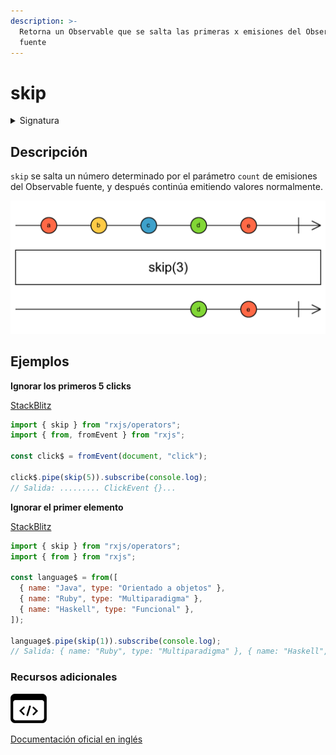 ```yaml
---
description: >-
  Retorna un Observable que se salta las primeras x emisiones del Observable
  fuente
---
```


# skip

<details>

<summary>Signatura</summary>

#### Firma

`skip<T>(count: number): MonoTypeOperatorFunction<T>`

#### Parámetros

#### Retorna

`MonoTypeOperatorFunction<T>`: Un Observable que se salta valores emitidos por el Observable fuente.

</details>

## Descripción

`skip` se salta un número determinado por el parámetro `count` de emisiones del Observable fuente, y después continúa emitiendo valores normalmente.

![Diagrama de canicas del operador skip](assets/images/marble-diagrams/filtering/skip.png)

## Ejemplos

**Ignorar los primeros 5 clicks**

[StackBlitz](https://stackblitz.com/edit/rxjs-skip-1?file=index.ts)

```javascript
import { skip } from "rxjs/operators";
import { from, fromEvent } from "rxjs";

const click$ = fromEvent(document, "click");

click$.pipe(skip(5)).subscribe(console.log);
// Salida: ......... ClickEvent {}...
```

**Ignorar el primer elemento**

[StackBlitz](https://stackblitz.com/edit/rxjs-skip-2?file=index.ts)

```javascript
import { skip } from "rxjs/operators";
import { from } from "rxjs";

const language$ = from([
  { name: "Java", type: "Orientado a objetos" },
  { name: "Ruby", type: "Multiparadigma" },
  { name: "Haskell", type: "Funcional" },
]);

language$.pipe(skip(1)).subscribe(console.log);
// Salida: { name: "Ruby", type: "Multiparadigma" }, { name: "Haskell", type: "Funcional" }
```

### Recursos adicionales

[![Source code](assets/icons/source-code.png)](https://github.com/ReactiveX/rxjs/blob/master/src/internal/operators/skip.ts)

[Documentación oficial en inglés](https://rxjs.dev/api/operators/skip)
